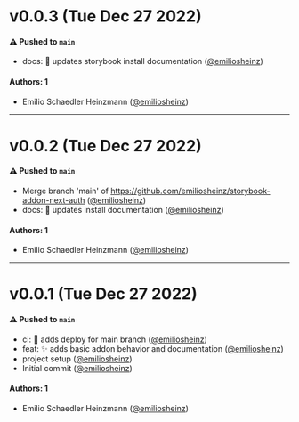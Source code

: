 # v0.0.3 (Tue Dec 27 2022)

#### ⚠️ Pushed to `main`

- docs: :memo: updates storybook install documentation ([@emiliosheinz](https://github.com/emiliosheinz))

#### Authors: 1

- Emilio Schaedler Heinzmann ([@emiliosheinz](https://github.com/emiliosheinz))

---

# v0.0.2 (Tue Dec 27 2022)

#### ⚠️ Pushed to `main`

- Merge branch 'main' of https://github.com/emiliosheinz/storybook-addon-next-auth ([@emiliosheinz](https://github.com/emiliosheinz))
- docs: :memo: updates install documentation ([@emiliosheinz](https://github.com/emiliosheinz))

#### Authors: 1

- Emilio Schaedler Heinzmann ([@emiliosheinz](https://github.com/emiliosheinz))

---

# v0.0.1 (Tue Dec 27 2022)

#### ⚠️ Pushed to `main`

- ci: :construction_worker: adds deploy for main branch ([@emiliosheinz](https://github.com/emiliosheinz))
- feat: :sparkles: adds basic addon behavior and documentation ([@emiliosheinz](https://github.com/emiliosheinz))
- project setup ([@emiliosheinz](https://github.com/emiliosheinz))
- Initial commit ([@emiliosheinz](https://github.com/emiliosheinz))

#### Authors: 1

- Emilio Schaedler Heinzmann ([@emiliosheinz](https://github.com/emiliosheinz))
